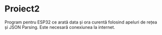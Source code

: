 # Proiect2
 Program pentru ESP32 ce arată data și ora curentă folosind apeluri de rețea și JSON Parsing. Este necesară conexiunea la internet.
